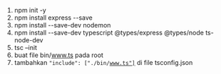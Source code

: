 1. npm init -y
2. npm install express --save
3. npm install --save-dev nodemon
4. npm install --save-dev typescript @types/express @types/node ts-node-dev
5. tsc –init
6. buat file bin/www.ts pada root
7. tambahkan <code>"include": ["./bin/www.ts"]</code> di file tsconfig.json